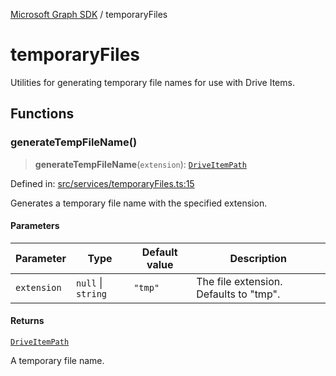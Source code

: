 [Microsoft Graph SDK](README.md) / temporaryFiles

# temporaryFiles

Utilities for generating temporary file names for use with Drive Items.

## Functions

### generateTempFileName()

> **generateTempFileName**(`extension`): [`DriveItemPath`](DriveItem-1.md#driveitempath)

Defined in: [src/services/temporaryFiles.ts:15](https://github.com/Future-Secure-AI/microsoft-graph/blob/main/src/services/temporaryFiles.ts#L15)

Generates a temporary file name with the specified extension.

#### Parameters

| Parameter | Type | Default value | Description |
| ------ | ------ | ------ | ------ |
| `extension` | `null` \| `string` | `"tmp"` | The file extension. Defaults to "tmp". |

#### Returns

[`DriveItemPath`](DriveItem-1.md#driveitempath)

A temporary file name.
